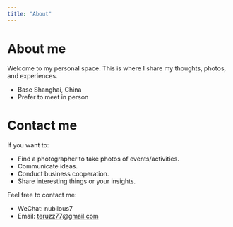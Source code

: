 ```yaml
---
title: "About"
---
```

# About me
Welcome to my personal space. This is where I share my thoughts, photos, and experiences.

- Base Shanghai, China
- Prefer to meet in person

# Contact me
If you want to:
- Find a photographer to take photos of events/activities.
- Communicate ideas.
- Conduct business cooperation.
- Share interesting things or your insights.

Feel free to contact me:
- WeChat: nubilous7
- Email: teruzz77@gmail.com


